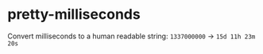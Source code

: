 # pretty-milliseconds
Convert milliseconds to a human readable string: `1337000000` → `15d 11h 23m 20s`
